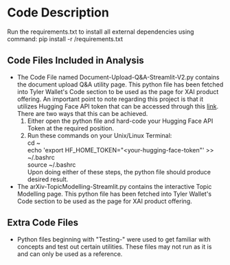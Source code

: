 # Code Description
Run the requirements.txt to install all external dependencies using command: pip install -r /requirements.txt

## Code Files Included in Analysis
* The Code File named Document-Upload-Q&A-Streamlit-V2.py contains the document upload Q&A utility page. This python file has been fetched into Tyler Wallet's Code section to be used as the page for XAI product offering. An important point to note regarding this project is that it utilizes Hugging Face API token that can be accessed through this [link](https://huggingface.co/settings/tokens). There are two ways that this can be achieved.      
   1. Either open the python file and hard-code your Hugging Face API Token at the required position.
   2. Run these commands on your Unix/Linux Terminal:   
        cd ~    
        echo 'export HF_HOME_TOKEN="<your-hugging-face-token"' >> ~/.bashrc    
        source ~/.bashrc    
  Upon doing either of these steps, the python file should produce desired result.
* The arXiv-TopicModelling-Streamlit.py contains the interactive Topic Modelling page. This python file has been fetched into Tyler Wallet's Code section to be used as the page for XAI product offering.

## Extra Code Files
* Python files beginning with "Testing-" were used to get familiar with concepts and test out certain utilities. These files may not run as it is and can only be used as a reference. 
